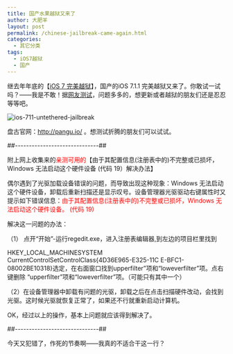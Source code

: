 ```yaml
---
title: 国产水果越狱又来了
author: 大肥羊
layout: post
permalink: /chinese-jailbreak-came-again.html
categories:
  - 其它分类
tags:
  - iOS7越狱
  - 国产
---
```

继去年年底的【<a href="/ios-7-untethered-jailbreak.html" target="_blank">iOS 7 完美越狱</a>】，国产的iOS 7.1.1 完美越狱又来了。你敢试一试吗？——我是不敢！据<a href="http://news.imobile.com.cn/articles/2014/0624/137520.shtml" target="_blank" rel="external nofollow">网友测试</a>，问题多多的，想更新或者越狱的朋友们还是忍忍等等吧。  


  
![ios-711-untethered-jailbreak][1]

盘古官网：http://pangu.io/ 。想测试折腾的朋友们可以试试。

##\---\---\---\---\---\---\---\---\---\---##

附上网上收集来的<span style="color: #ff0000;">亲测可用的</span>【由于其配置信息(注册表中的)不完整或已损坏，Windows 无法启动这个硬件设备 (代码 19）解决办法】

偶尔遇到了光驱加载设备错误的问题，而导致出现这种现象：Windows 无法启动这个硬件设备，卸载后重新扫描还是显示叹号。设备管理器光驱驱动右键属性时又提示如下错误信息：<span style="color: #ff0000;">由于其配置信息(注册表中的)不完整或已损坏，Windows 无法启动这个硬件设备。 (代码 19)</span>

解决这一问题的办法：

（1） 点开“开始”-运行regedit.exe，进入注册表编辑器,到左边的项目栏里找到

HKEY\_LOCAL\_MACHINESYSTEM CurrentControlSetControlClass{4D36E965-E325-11C E-BFC1-08002BE10318}选定，在右面窗口找到upperfilter”项和“loweverfilter”项。点右键删除 “upperfilter”项和“loweverfilter”项。（可能只有其中一个）

（2）在设备管理器中卸载有问题的光驱，卸载之后在点击扫描硬件改动，会找到光驱。这时候光驱就恢复正常了，如果还不行就重新启动计算机。

OK，经过以上的操作，基本上问题就应该得到解决了。

##\---\---\---\---\---\---\---\---\---\---##

今天又犯错了，作死的节奏啊——我真的不适合干这一行？

 [1]: https://cyhour.com/wp-content/uploads/2014/06/ios-711-untethered-jailbreak.jpg
